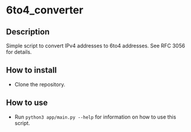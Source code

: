 # 6to4_converter

## Description
Simple script to convert IPv4 addresses to 6to4 addresses. See RFC 3056 for details.

## How to install
- Clone the repository.

## How to use
- Run `python3 app/main.py --help` for information on how to use this script.
